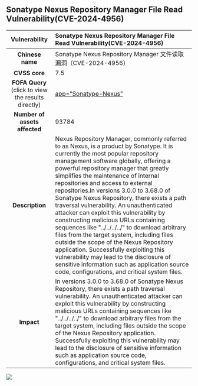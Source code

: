 
## 		Sonatype Nexus Repository Manager File Read Vulnerability(CVE-2024-4956)

|   **Vulnerability**  | 	Sonatype Nexus Repository Manager File Read Vulnerability(CVE-2024-4956) |
| :----:   | :-----|
|  **Chinese name**  |		Sonatype Nexus Repository Manager 文件读取漏洞（CVE-2024-4956） |
| **CVSS core**  | 	7.5 |
| **FOFA Query**  (click to view the results directly)| [	app="Sonatype-Nexus"](https://en.fofa.info/result?qbase64=Ym9keT0iL25leHVzLSIgJiYgYm9keT0iUmVwb3NpdG9yeSI%3D)|
| **Number of assets affected**  | 	93784 |
| **Description**  | Nexus Repository Manager, commonly referred to as Nexus, is a product by Sonatype. It is currently the most popular repository management software globally, offering a powerful repository manager that greatly simplifies the maintenance of internal repositories and access to external repositories.In versions 3.0.0 to 3.68.0 of Sonatype Nexus Repository, there exists a path traversal vulnerability. An unauthenticated attacker can exploit this vulnerability by constructing malicious URLs containing sequences like "../../../../" to download arbitrary files from the target system, including files outside the scope of the Nexus Repository application. Successfully exploiting this vulnerability may lead to the disclosure of sensitive information such as application source code, configurations, and critical system files.|
| **Impact** | 	In versions 3.0.0 to 3.68.0 of Sonatype Nexus Repository, there exists a path traversal vulnerability. An unauthenticated attacker can exploit this vulnerability by constructing malicious URLs containing sequences like "../../../../" to download arbitrary files from the target system, including files outside the scope of the Nexus Repository application. Successfully exploiting this vulnerability may lead to the disclosure of sensitive information such as application source code, configurations, and critical system files.|

![](https://s3.bmp.ovh/imgs/2024/05/23/8b5ae355137fa582.gif)

